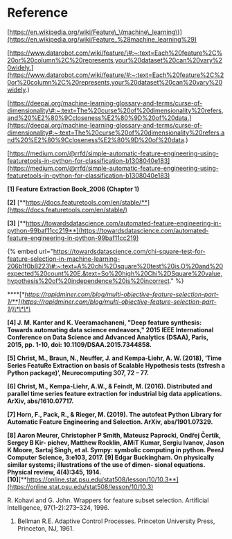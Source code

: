 # Reference

[https://en.wikipedia.org/wiki/Feature\_\(machine\_learning\)](https://en.wikipedia.org/wiki/Feature_%28machine_learning%29)

[https://www.datarobot.com/wiki/feature/\#:~:text=Each%20feature%2C%20or%20column%2C%20represents,your%20dataset%20can%20vary%20widely.](https://www.datarobot.com/wiki/feature/#:~:text=Each%20feature%2C%20or%20column%2C%20represents,your%20dataset%20can%20vary%20widely.)

[https://deepai.org/machine-learning-glossary-and-terms/curse-of-dimensionality\#:~:text=The%20curse%20of%20dimensionality%20refers,and%20%E2%80%9Ccloseness%E2%80%9D%20of%20data.](https://deepai.org/machine-learning-glossary-and-terms/curse-of-dimensionality#:~:text=The%20curse%20of%20dimensionality%20refers,and%20%E2%80%9Ccloseness%E2%80%9D%20of%20data.)

[https://medium.com/@rrfd/simple-automatic-feature-engineering-using-featuretools-in-python-for-classification-b1308040e183](https://medium.com/@rrfd/simple-automatic-feature-engineering-using-featuretools-in-python-for-classification-b1308040e183)

**\[1\] Feature Extraction Book\_2006 \(Chapter 1\)**

**\[2\]** [**https://docs.featuretools.com/en/stable/**](https://docs.featuretools.com/en/stable/)

**\[3\]** [**https://towardsdatascience.com/automated-feature-engineering-in-python-99baf11cc219**](https://towardsdatascience.com/automated-feature-engineering-in-python-99baf11cc219)

{% embed url="https://towardsdatascience.com/chi-square-test-for-feature-selection-in-machine-learning-206b1f0b8223\#:~:text=A%20chi%2Dsquare%20test%20is,O%20and%20expected%20count%20E.&text=So%20high%20Chi%2DSquare%20value,hypothesis%20of%20independence%20is%20incorrect." %}

\*\*\*\*[**https://rapidminer.com/blog/multi-objective-feature-selection-part-1/**](https://rapidminer.com/blog/multi-objective-feature-selection-part-1/)\*\*\*\*

**\[4\] J. M. Kanter and K. Veeramachaneni, "Deep feature synthesis: Towards automating data science endeavors," 2015 IEEE International Conference on Data Science and Advanced Analytics \(DSAA\), Paris, 2015, pp. 1-10, doi: 10.1109/DSAA.2015.7344858.**

**\[5\] Christ, M., Braun, N., Neuffer, J. and Kempa-Liehr, A. W. \(2018\), ‘Time Series FeatuRe Extraction on basis of Scalable Hypothesis tests \(tsfresh a Python package\)’, Neurocomputing 307, 72 – 77.**

**\[6\] Christ, M., Kempa-Liehr, A.W., & Feindt, M. \(2016\). Distributed and parallel time series feature extraction for industrial big data applications. ArXiv, abs/1610.07717.**

**\[7\] Horn, F., Pack, R., & Rieger, M. \(2019\). The autofeat Python Library for Automatic Feature Engineering and Selection. ArXiv, abs/1901.07329.**

**\[8\] Aaron Meurer, Christopher P Smith, Mateusz Paprocki, Ondřej Čertík, Sergey B Kir- pichev, Matthew Rocklin, AMiT Kumar, Sergiu Ivanov, Jason K Moore, Sartaj Singh, et al. Sympy: symbolic computing in python. PeerJ Computer Science, 3:e103, 2017. \[9\] Edgar Buckingham. On physically similar systems; illustrations of the use of dimen- sional equations. Physical review, 4\(4\):345, 1914.  
\[10\]**[**https://online.stat.psu.edu/stat508/lesson/10/10.3**](https://online.stat.psu.edu/stat508/lesson/10/10.3)

R. Kohavi and G. John. Wrappers for feature subset selection. Artificial Intelligence, 97\(1-2\):273–324, 1996.

1. Bellman R.E. Adaptive Control Processes. Princeton University Press, Princeton, NJ, 1961.

